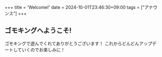 +++
title = 'Welcome!'
date = 2024-10-01T23:46:30+09:00
tags = ["アナウンス"]
+++

## ゴモキングへようこそ!

ゴモキングで遊んでくれてありがとうございます！
これからどんどんアップデートしていくのでお楽しみに！
